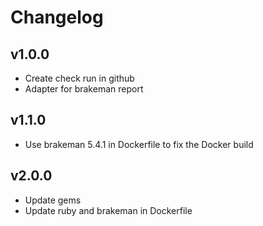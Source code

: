 # Changelog

## v1.0.0

- Create check run in github
- Adapter for brakeman report

## v1.1.0
- Use brakeman 5.4.1 in Dockerfile to fix the Docker build

## v2.0.0
- Update gems
- Update ruby and brakeman in Dockerfile
